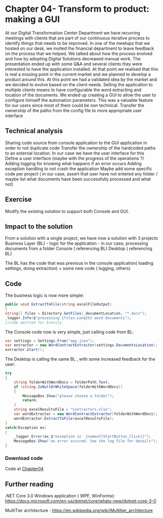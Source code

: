 # Chapter 04- Transform to product: making a GUI 

At our Digital Transformation Center Department we have recurring meetings with clients that are part of our continuous iterative process to identify things that needs to be improved. In one of the meetups that we hosted on our desk, we invited the financial department to leave feedback on the process that we helped. We talked about how the process evolved and how by adopting Digital Solutions decreased manual work. 
The presentation ended up with some Q&A and several clients they were interested to have the application installed. At that point we realised that this is real a missing point in the current market and we planned to develop a product around this. At this point we had a validated idea by the market and we decided to evolve based on the client needs.
Selling the application to multiple clients means to have configurable the word extracting and location of the documents. We ended up creating a GUI to allow the user to configure himself the automation parameters. This was a valuable feature for our users since most of them could be non technical. 
Transfer the ownership of the paths from the config file to more appropriate user interface

## Technical analysis

Sharing code source from console application to the GUI application in order to not duplicate code
Transfer the ownership of the hardcoded paths to an external location. In our case we have the user interface for this
Define a user interface (maybe with the progress of the operations ?)
Adding logging for knowing what happens if an error occurs
Adding exception handling to not crash the application
Maybe add some specific code per project ( in our case, assert that user have not entered any folder /  maybe list what documents have been successfully processed and what not)

## Exercise 
Modify the existing solution to support both Console and GUI.

## Impact to the solution
From a solution with a single project, we have now a solution with 3 projects
Business Layer (BL) -  logic for the application  - in our case, processing documents from a folder
Console ( referencing BL) 
Desktop ( referencing  BL)



The BL has the code that was previous in the console application( loading settings, doing extraction) + some new code ( logging, others)

## Code 
The business logic is now  more simple:
```csharp
public void ExtractToFile(string excelFileOutput)
{       
string[] files = Directory.GetFiles(_documentLocation, "*.docx");
_logger.Info($"processing {files.Length} word documents");
//code omitted for brevity
```

The Console code now is very simple, just calling code from BL:
```csharp
var settings = Settings.From("app.json");
var extractor = new WordContractExtractor(settings.DocumentsLocation);
extractor.Start();
```

The Desktop is calling the same BL , with some increased feedback for the user:
```csharp
try
{
    string folderWithWordDocs = folderPath.Text;
    if (string.IsNullOrWhiteSpace(folderWithWordDocs))
    {
        MessageBox.Show("please choose a folder");
        return;
    }
    string excelResultsFile = "Contractors.xlsx";
    var wordExtractor = new WordContractExtractor(folderWithWordDocs);
    wordExtractor.ExtractToFile(excelResultsFile);
}
catch(Exception ex)
{
    _logger.Error(ex,$"exception in  {nameof(StartButton_Click)}");
    MessageBox.Show("an error occured. See the log file for details");
}
```
### Download code 

Code at [Chapter04](https://ignatandrei.github.io/console_to_saas/sources/Chapter04.zip)

## Further reading

.NET Core 3.0 Windows application ( WPF, WinForms): https://docs.microsoft.com/en-us/dotnet/core/whats-new/dotnet-core-3-0

MultiTier architecture :
https://en.wikipedia.org/wiki/Multitier_architecture
